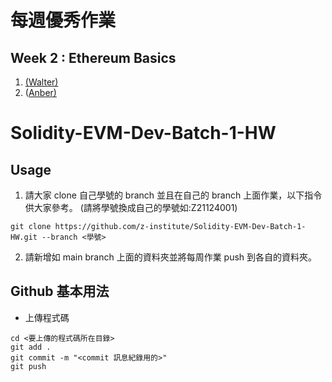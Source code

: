 # 每週優秀作業
## Week 2 : Ethereum Basics
1. [(Walter)](https://github.com/z-institute/Solidity-EVM-Dev-Batch-1-HW/tree/Z21124003/W2/individual)
2. ([Anber)](https://github.com/z-institute/Solidity-EVM-Dev-Batch-1-HW/tree/Z21124006/W2/Individual)
# Solidity-EVM-Dev-Batch-1-HW
## Usage
1. 請大家 clone 自己學號的 branch 並且在自己的 branch 上面作業，以下指令供大家參考。 (請將學號換成自己的學號如:Z21124001)
```
git clone https://github.com/z-institute/Solidity-EVM-Dev-Batch-1-HW.git --branch <學號>
```
2. 請新增如 main branch 上面的資料夾並將每周作業 push 到各自的資料夾。
## Github 基本用法
* 上傳程式碼
```
cd <要上傳的程式碼所在目錄>
git add .
git commit -m "<commit 訊息紀錄用的>"
git push
```
